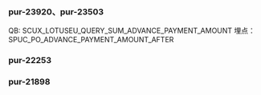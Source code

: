 

### pur-23920、pur-23503

QB: SCUX_LOTUSEU_QUERY_SUM_ADVANCE_PAYMENT_AMOUNT
埋点：SPUC_PO_ADVANCE_PAYMENT_AMOUNT_AFTER


### pur-22253


### pur-21898